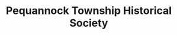 ---
layout: repo
title: "Pequannock Township Historical Society"
id: 12831
permalink: repos/12831/
---